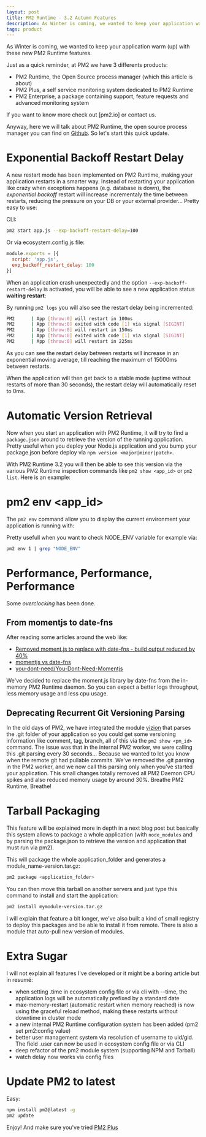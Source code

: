 ```yaml
---
layout: post
title: PM2 Runtime - 3.2 Autumn Features
description: As Winter is coming, we wanted to keep your application warm (up) with these new PM2 Runtime features
tags: product
---
```


As Winter is coming, we wanted to keep your application warm (up) with these new PM2 Runtime features.

Just as a quick reminder, at PM2 we have 3 differents products:

- PM2 Runtime, the Open Source process manager (which this article is about)
- PM2 Plus, a self service monitoring system dedicated to PM2 Runtime
- PM2 Enterprise, a package containing support, feature requests and advanced monitoring system

If you want to know more check out [pm2.io] or contact us.

Anyway, here we will talk about PM2 Runtime, the open source process manager you can find on [Github](https://github.com/Unitech/pm2). So let's start this quick update.

# Exponential Backoff Restart Delay

A new restart mode has been implemented on PM2 Runtime, making your application restarts in a smarter way. Instead of restarting your application like crazy when exceptions happens (e.g. database is down), the *exponential backoff* restart will increase incrementaly the time between restarts, reducing the pressure on your DB or your external provider... Pretty easy to use:

CLI:

```bash
pm2 start app.js --exp-backoff-restart-delay=100
```

Or via ecosystem.config.js file:

```js
module.exports = [{
  script: 'app.js',
  exp_backoff_restart_delay: 100
}]
```

When an application crash unexpectedly and the option `--exp-backoff-restart-delay` is activated, you will be able to see a new application status **waiting restart**:

By running `pm2 logs` you will also see the restart delay being incremented:

```bash
PM2      | App [throw:0] will restart in 100ms
PM2      | App [throw:0] exited with code [1] via signal [SIGINT]
PM2      | App [throw:0] will restart in 150ms
PM2      | App [throw:0] exited with code [1] via signal [SIGINT]
PM2      | App [throw:0] will restart in 225ms
```

As you can see the restart delay between restarts will increase in an exponential moving average, till reaching the maximum of 15000ms between restarts.

When the application will then get back to a stable mode (uptime without restarts of more than 30 seconds), the restart delay will automatically reset to 0ms.

# Automatic Version Retrieval

Now when you start an application with PM2 Runtime, it will try to find a `package.json` around to retrieve the version of the running application. Pretty useful when you deploy your Node.js application and you bump your package.json before deploy via `npm version <major|minor|patch>`.

With PM2 Runtime 3.2 you will then be able to see this version via the various PM2 Runtime inspection commands like `pm2 show <app_id>` or `pm2 list`. Here is an example:

# pm2 env <app_id>

The `pm2 env` command allow you to display the current environment your application is running with:

Pretty usefull when you want to check NODE_ENV variable for example via:

```bash
pm2 env 1 | grep "NODE_ENV"
```

# Performance, Performance, Performance
Some *overclocking* has been done.

## From momentjs to date-fns
After reading some articles around the web like:

- [Removed moment.js to replace with date-fns - build output reduced by 40%](https://github.com/oysterprotocol/webnode/pull/116)
- [momentjs vs date-fns](https://medium.com/@k2u4yt/momentjs-vs-date-fns-6bddc7bfa21e)
- [you-dont-need/You-Dont-Need-Momentjs](https://github.com/you-dont-need/You-Dont-Need-Momentjs)

We've decided to replace the moment.js library by date-fns from the in-memory PM2 Runtime daemon. So you can expect a better logs throughput, less memory usage and less cpu usage.

## Deprecating Recurrent Git Versioning Parsing

In the old days of PM2, we have integrated the module [vizion](https://www.npmjs.com/package/vizion) that parses the .git folder of your application so you could get some versioning information like comment, tag, branch, all of this via the `pm2 show <pm_id>` command. The issue was that in the internal PM2 worker, we were calling this .git parsing every 30 seconds... Because we wanted to let you know when the remote git had pullable commits. We've removed the .git parsing in the PM2 worker, and we now call this parsing only when you've started your application. This small changes totally removed all PM2 Daemon CPU spikes and also reduced memory usage by around 30%. Breathe PM2 Runtime, Breathe!

# Tarball Packaging

This feature will be explained more in depth in a next blog post but basically this system allows to package a whole application (with `node_modules` and by parsing the package.json to retrieve the version and application that must run via pm2).

This will package the whole application_folder and generates a module_name-version.tar.gz:

```bash
pm2 package <application_folder>
```

You can then move this tarball on another servers and just type this command to install and start the application:

```bash
pm2 install mymodule-version.tar.gz
```

I will explain that feature a bit longer, we've also built a kind of small registry to deploy this packages and be able to install it from remote. There is also a module that auto-pull new version of modules.

# Extra Sugar

I will not explain all features I've developed or it might be a boring article but in resumé:

- when setting .time in ecosystem config file or via cli with --time, the application logs will be automatically prefixed by a standard date
- max-memory-restart (automatic restart when memory reached) is now using the graceful reload method, making these restarts without downtime in cluster mode
- a new internal PM2 Runtime configuration system has been added (pm2 set pm2:config value)
- better user management system via resolution of username to uid/gid. The field .user can now be used in ecosystem config file or via CLI
- deep refactor of the pm2 module system (supporting NPM and Tarball)
- watch delay now works via config files

# Update PM2 to latest

Easy:

```bash
npm install pm2@latest -g
pm2 update
```

Enjoy! And make sure you've tried [PM2 Plus](https://id.keymetrics.io/api/oauth/register)
